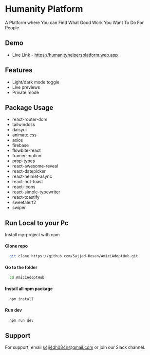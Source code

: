 # Humanity Platform

A Platform where You can Find What Good Work You Want To Do For People.

## Demo

- Live Link - https://humanityhelpersplatform.web.app

## Features

- Light/dark mode toggle
- Live previews
- Private mode

## Package Usage

- react-router-dom
- tailwindcss
- daisyui
- animate.css
- axios
- firebase
- flowbite-react
- framer-motion
- prop-types
- react-awesome-reveal
- react-datepicker
- react-helmet-async
- react-hot-toast
- react-icons
- react-simple-typewriter
- react-toastify
- sweetalert2
- swiper


## Run Local to your Pc

Install my-project with npm
#### Clone repo
```bash
  git clone https://github.com/Sajjad-Hosan/AmiciAdoptHub.git
```
#### Go to the folder
```bash
  cd AmiciAdoptHub
```
#### Install all npm package
```bash
  npm install
```
#### Run dev
```bash
  npm run dev
```
    
## Support

For support, email s4jj4dh034n@gmail.com or join our Slack channel.
